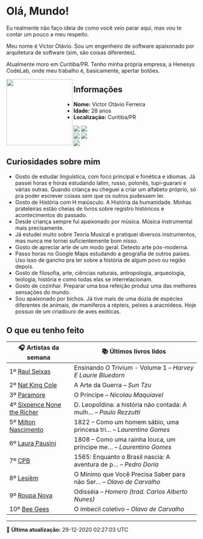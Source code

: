 # Olá, Mundo!

Eu realmente não faço ideia de como você veio parar aqui, mas vou te contar um pouco a meu respeito.

Meu nome é Victor Otávio. Sou um engenheiro de software apaixonado por arquitetura de software (sim, são coisas diferentes).

Atualmente moro em Curitiba/PR. Tenho minha própria empresa, a Henesys CodeLab, onde meu trabalho é, basicamente, apertar botões.

<img align="left" src="https://github.com/vctrtvfrrr/vctrtvfrrr/raw/master/octocat.png" alt="" width="175" />

## Informações

- **Nome:** Victor Otávio Ferreira
- **Idade:** 28 anos
- **Localização:** Curitiba/PR

[![](https://img.shields.io/badge/LinkedIn-victorotavio-blue)](https://www.linkedin.com/in/victorotavio/) [![](https://img.shields.io/badge/Twitter-@vctrtvfrrr-blue)](https://twitter.com/vctrtvfrrr)  
[![](https://img.shields.io/badge/GitHub-vctrtvfrrr-24292e)](https://github.com/vctrtvfrrr) [![](https://img.shields.io/badge/GitLab-vctrtvfrrr-ec5d16)](https://gitlab.com/vctrtvfrrr)  
[![](https://img.shields.io/badge/Email-victor@otavioferreira.com.br-red)](mailto:victor@otavioferreira.com.br)  

## Curiosidades sobre mim

-   Gosto de estudar linguística, com foco principal e fonética e idiomas. Já passei horas e horas estudando latim, russo, polonês, tupi-guarani e várias outras. Quando criança eu cheguei a criar um alfabeto próprio, só pra poder escrever coisas sem que os outros pudessem ler.
-   Gosto de História com H maiúsculo. A História da humanidade. Minhas prateleiras estão cheias de livros sobre registro históricos e acontecimentos do passado.
-   Desde criança sempre fui apaixonado por música. Música instrumental mais precisamente.
-   Já estudei muito sobre Teoria Musical e pratiquei diversos instrumentos, mas nunca me tornei suficientemente bom nisso.
-   Gosto de apreciar arte de um modo geral. Detesto arte pós-moderna.
-   Passo horas no Google Maps estudando a geografia de outros países. Uso isso de gancho pra ler sobre a história de algum povo ou região depois.
-   Gosto de filosofia, arte, ciências naturais, antropologia, arqueologia, teologia, história e como todas elas se interrelacionam.
-   Gosto de cozinhar. Preparar uma boa refeição produz uma das melhores sensações do mundo.
-   Sou apaixonado por bichos. Já tive mais de uma dúzia de espécies diferentes de animais, de mamiferos a répteis, peixes a aracnídeos. Hoje possuo de um criadouro de aves exóticas.


## O que eu tenho feito

|                               🎧 Artistas da semana                               |                      📚 Últimos livros lidos                      |
|-----------------------------------------------------------------------------------|-------------------------------------------------------------------|
| 1º [Raul Seixas](https://www.last.fm/music/Raul+Seixas)                           | Ensinando O Trivium - Volume 1	–	_Harvey E Laurie Bluedorn_         |
| 2º [Nat King Cole](https://www.last.fm/music/Nat+King+Cole)                       | A Arte da Guerra	–	_Sun Tzu_                                        |
| 3º [Paramore](https://www.last.fm/music/Paramore)                                 | O Príncipe	–	_Nicolau Maquiavel_                                    |
| 4º [Sixpence None the Richer](https://www.last.fm/music/Sixpence+None+the+Richer) | D. Leopoldina: a história não contada: A mulh…	–	_Paulo Rezzutti_   |
| 5º [Milton Nascimento](https://www.last.fm/music/Milton+Nascimento)               | 1822 – Como um homem sábio, uma princesa tri…	–	_Laurentino Gomes_  |
| 6º [Laura Pausini](https://www.last.fm/music/Laura+Pausini)                       | 1808 – Como uma rainha louca, um príncipe me…	–	_Laurentino Gomes_  |
| 7º [CPB](https://www.last.fm/music/CPB)                                           | 1565: Enquanto o Brasil nascia: A aventura de p…	–	_Pedro Doria_    |
| 8º [Lesiëm](https://www.last.fm/music/Lesi%C3%ABm)                                | O Mínimo que Você Precisa Saber para não Ser…	–	_Olavo de Carvalho_ |
| 9º [Roupa Nova](https://www.last.fm/music/Roupa+Nova)                             | Odisséia	–	_Homero (trad. Carlos Alberto Nunes)_                    |
| 10º [Bee Gees](https://www.last.fm/music/Bee+Gees)                                | O imbecil coletivo	–	_Olavo de Carvalho_                            |


---

🚀 **Última atualização:** 29-12-2020 02:27:03 UTC